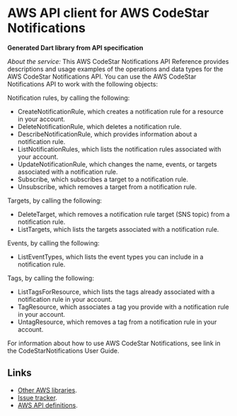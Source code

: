 # AWS API client for AWS CodeStar Notifications

**Generated Dart library from API specification**

*About the service:*
This AWS CodeStar Notifications API Reference provides descriptions and
usage examples of the operations and data types for the AWS CodeStar
Notifications API. You can use the AWS CodeStar Notifications API to work
with the following objects:

Notification rules, by calling the following:

<ul>
<li>
<a>CreateNotificationRule</a>, which creates a notification rule for a
resource in your account.
</li>
<li>
<a>DeleteNotificationRule</a>, which deletes a notification rule.
</li>
<li>
<a>DescribeNotificationRule</a>, which provides information about a
notification rule.
</li>
<li>
<a>ListNotificationRules</a>, which lists the notification rules associated
with your account.
</li>
<li>
<a>UpdateNotificationRule</a>, which changes the name, events, or targets
associated with a notification rule.
</li>
<li>
<a>Subscribe</a>, which subscribes a target to a notification rule.
</li>
<li>
<a>Unsubscribe</a>, which removes a target from a notification rule.
</li>
</ul>
Targets, by calling the following:

<ul>
<li>
<a>DeleteTarget</a>, which removes a notification rule target (SNS topic)
from a notification rule.
</li>
<li>
<a>ListTargets</a>, which lists the targets associated with a notification
rule.
</li>
</ul>
Events, by calling the following:

<ul>
<li>
<a>ListEventTypes</a>, which lists the event types you can include in a
notification rule.
</li>
</ul>
Tags, by calling the following:

<ul>
<li>
<a>ListTagsForResource</a>, which lists the tags already associated with a
notification rule in your account.
</li>
<li>
<a>TagResource</a>, which associates a tag you provide with a notification
rule in your account.
</li>
<li>
<a>UntagResource</a>, which removes a tag from a notification rule in your
account.
</li>
</ul>
For information about how to use AWS CodeStar Notifications, see link in the
CodeStarNotifications User Guide.

## Links

- [Other AWS libraries](https://github.com/agilord/aws_client/tree/master/generated).
- [Issue tracker](https://github.com/agilord/aws_client/issues).
- [AWS API definitions](https://github.com/aws/aws-sdk-js/tree/master/apis).
